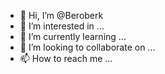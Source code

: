 - 👋 Hi, I’m @Beroberk
- 👀 I’m interested in ...
- 🌱 I’m currently learning ...
- 💞️ I’m looking to collaborate on ...
- 📫 How to reach me ...

<!---
Beroberk/Beroberk is a ✨ special ✨ repository because its `README.md` (this file) appears on your GitHub profile.
You can click the Preview link to take a look at your changes.
--->
